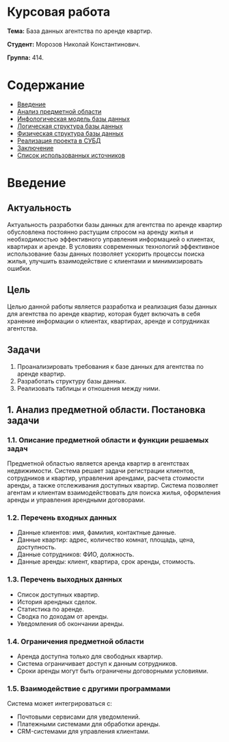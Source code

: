 # Курсовая работа

**Тема:** База данных агентства по аренде квартир.

**Студент:** Морозов Николай Константинович.

**Группа:** 414.

# Содержание

- [Введение](#введение)
- [Анализ предметной области](#анализ-предметной-области)
- [Инфологическая модель базы данных](#инфологическая-модель-базы-данных)
- [Логическая структура базы данных](#логическая-структура-базы-данных)
- [Физическая структура базы данных](#физическая-структура-базы-данных)
- [Реализация проекта в СУБД](#реализация-проекта-в-субд)
- [Заключение](#заключение)
- [Список использованных источников](#список-использованных-источников)


# Введение

## Актуальность
Актуальность разработки базы данных для агентства по аренде квартир обусловлена постоянно растущим спросом на аренду жилья и необходимостью эффективного управления информацией о клиентах, квартирах и аренде. В условиях современных технологий эффективное использование базы данных позволяет ускорить процессы поиска жилья, улучшить взаимодействие с клиентами и минимизировать ошибки.

## Цель
Целью данной работы является разработка и реализация базы данных для агентства по аренде квартир, которая будет включать в себя хранение информации о клиентах, квартирах, аренде и сотрудниках агентства.

## Задачи
1. Проанализировать требования к базе данных для агентства по аренде квартир.
2. Разработать структуру базы данных.
3. Реализовать таблицы и отношения между ними.


 ## 1. Анализ предметной области. Постановка задачи

### 1.1. Описание предметной области и функции решаемых задач
Предметной областью является аренда квартир в агентствах недвижимости. Система решает задачи регистрации клиентов, сотрудников и квартир, управления арендами, расчета стоимости аренды, а также отслеживания доступных квартир. Система позволяет агентам и клиентам взаимодействовать для поиска жилья, оформления аренды и управления арендными договорами.

### 1.2. Перечень входных данных
- Данные клиентов: имя, фамилия, контактные данные.
- Данные квартир: адрес, количество комнат, площадь, цена, доступность.
- Данные сотрудников: ФИО, должность.
- Данные аренды: клиент, квартира, срок аренды, стоимость.

### 1.3. Перечень выходных данных
- Список доступных квартир.
- История арендных сделок.
- Статистика по аренде.
- Сводка по доходам от аренды.
- Уведомления об окончании аренды.

### 1.4. Ограничения предметной области
- Аренда доступна только для свободных квартир.
- Система ограничивает доступ к данным сотрудников.
- Сроки аренды могут быть ограничены договорными условиями.

### 1.5. Взаимодействие с другими программами
Система может интегрироваться с:
- Почтовыми сервисами для уведомлений.
- Платежными системами для обработки аренды. 
- CRM-системами для управления клиентами.



